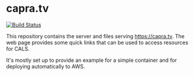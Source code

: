 # capra.tv

[![Build Status](https://jenkins.capra.tv/buildStatus/icon?job=capra-tv/master)](https://jenkins.capra.tv/job/capra-tv/job/master/)

This repository contains the server and files serving https://capra.tv.
The web page provides some quick links that can be used to access resources
for CALS.

It's mostly set up to provide an example for a simple container and for
deploying automatically to AWS.
